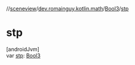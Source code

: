 //[sceneview](../../../index.md)/[dev.romainguy.kotlin.math](../index.md)/[Bool3](index.md)/[stp](stp.md)

# stp

[androidJvm]\
var [stp](stp.md): [Bool3](index.md)
